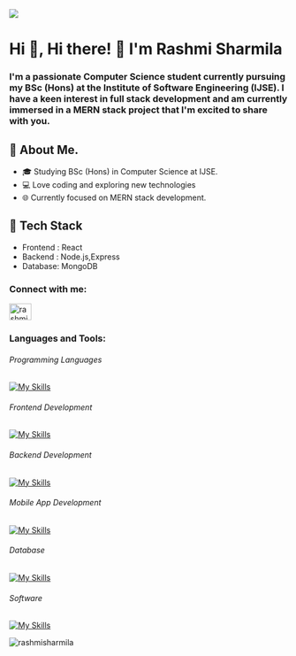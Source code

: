<img src="https://i.pinimg.com/564x/59/af/9c/59af9ce2696e848a807caf70e9514908.jpg">
<h1>Hi 👋, Hi there! 👋 I'm Rashmi Sharmila</h1>

<h3>I'm a passionate Computer Science student currently pursuing my BSc (Hons) at the Institute of Software Engineering (IJSE). I have a keen interest in full stack development and am currently immersed in a MERN stack project that I'm excited to share with you.</h3>

<h2>🚀 About Me.</h2> 

- 🎓 Studying BSc (Hons) in Computer Science at IJSE.
- 💻 Love coding and exploring new technologies
- 🌐 Currently focused on MERN stack development.

<h2>🔧 Tech Stack</h2> 

- Frontend : React
- Backend : Node.js,Express
- Database: MongoDB

<h3 align="left">Connect with me:</h3>
<p align="left">

<a href="https://www.linkedin.com/in/rashmi-sharmila-5ba642252/" target="blank">
<img align="center" src="https://raw.githubusercontent.com/rahuldkjain/github-profile-readme-generator/master/src/images/icons/Social/linked-in-alt.svg" alt="rashmi sharmila" height="30" width="40" /></a>
</p>

<h3>Languages and Tools: </h3>         
<h6>Programming Languages </h6>  

[![My Skills](https://skillicons.dev/icons?i=java,py&perline=3)](https://skillicons.dev)


<h6>Frontend Development</h6>

[![My Skills](https://skillicons.dev/icons?i=html,css,js,jquery,react&perline=3)](https://skillicons.dev)


<h6>Backend Development</h6>

[![My Skills](https://skillicons.dev/icons?i=nodejs,spring,express&perline=3)](https://skillicons.dev)


<h6>Mobile App Development</h6>

[![My Skills](https://skillicons.dev/icons?i=androidstudio,react&perline=3)](https://skillicons.dev)

<h6>Database</h6>

[![My Skills](https://skillicons.dev/icons?i=mongodb,mysql&perline=3)](https://skillicons.dev)

<h6>Software</h6>

[![My Skills](https://skillicons.dev/icons?i=xd,figma,postman&perline=3)](https://skillicons.dev)

<p><img align="center" src="https://github-readme-stats.vercel.app/api/top-langs?username=rashmisharmila&show_icons=true&locale=en&layout=compact" alt="rashmisharmila" /></p>
